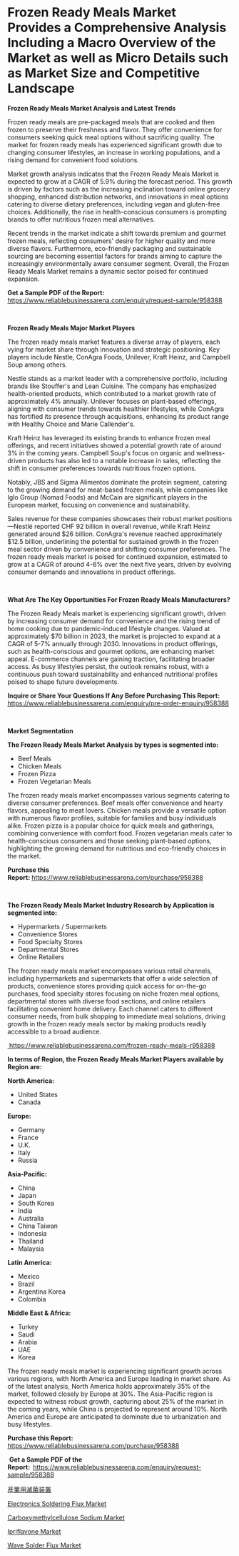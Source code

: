 <p><h1>Frozen Ready Meals Market Provides a Comprehensive Analysis Including a Macro Overview of the Market as well as Micro Details such as Market Size and Competitive Landscape</h1></p><p><strong>Frozen Ready Meals Market Analysis and Latest Trends</strong></p>
<p><p>Frozen ready meals are pre-packaged meals that are cooked and then frozen to preserve their freshness and flavor. They offer convenience for consumers seeking quick meal options without sacrificing quality. The market for frozen ready meals has experienced significant growth due to changing consumer lifestyles, an increase in working populations, and a rising demand for convenient food solutions.</p><p>Market growth analysis indicates that the Frozen Ready Meals Market is expected to grow at a CAGR of 5.9% during the forecast period. This growth is driven by factors such as the increasing inclination toward online grocery shopping, enhanced distribution networks, and innovations in meal options catering to diverse dietary preferences, including vegan and gluten-free choices. Additionally, the rise in health-conscious consumers is prompting brands to offer nutritious frozen meal alternatives.</p><p>Recent trends in the market indicate a shift towards premium and gourmet frozen meals, reflecting consumers' desire for higher quality and more diverse flavors. Furthermore, eco-friendly packaging and sustainable sourcing are becoming essential factors for brands aiming to capture the increasingly environmentally aware consumer segment. Overall, the Frozen Ready Meals Market remains a dynamic sector poised for continued expansion.</p></p>
<p><strong>Get a Sample PDF of the Report:&nbsp;</strong> <a href="https://www.reliablebusinessarena.com/enquiry/request-sample/958388">https://www.reliablebusinessarena.com/enquiry/request-sample/958388</a></p>
<p>&nbsp;</p>
<p><strong>Frozen Ready Meals Major Market Players</strong></p>
<p><p>The frozen ready meals market features a diverse array of players, each vying for market share through innovation and strategic positioning. Key players include Nestle, ConAgra Foods, Unilever, Kraft Heinz, and Campbell Soup among others. </p><p>Nestle stands as a market leader with a comprehensive portfolio, including brands like Stouffer's and Lean Cuisine. The company has emphasized health-oriented products, which contributed to a market growth rate of approximately 4% annually. Unilever focuses on plant-based offerings, aligning with consumer trends towards healthier lifestyles, while ConAgra has fortified its presence through acquisitions, enhancing its product range with Healthy Choice and Marie Callender's.</p><p>Kraft Heinz has leveraged its existing brands to enhance frozen meal offerings, and recent initiatives showed a potential growth rate of around 3% in the coming years. Campbell Soup's focus on organic and wellness-driven products has also led to a notable increase in sales, reflecting the shift in consumer preferences towards nutritious frozen options.</p><p>Notably, JBS and Sigma Alimentos dominate the protein segment, catering to the growing demand for meat-based frozen meals, while companies like Iglo Group (Nomad Foods) and McCain are significant players in the European market, focusing on convenience and sustainability.</p><p>Sales revenue for these companies showcases their robust market positions—Nestlé reported CHF 92 billion in overall revenue, while Kraft Heinz generated around $26 billion. ConAgra's revenue reached approximately $12.5 billion, underlining the potential for sustained growth in the frozen meal sector driven by convenience and shifting consumer preferences. The frozen ready meals market is poised for continued expansion, estimated to grow at a CAGR of around 4-6% over the next five years, driven by evolving consumer demands and innovations in product offerings.</p></p>
<p>&nbsp;</p>
<p><strong>What Are The Key Opportunities For Frozen Ready Meals Manufacturers?</strong></p>
<p><p>The Frozen Ready Meals market is experiencing significant growth, driven by increasing consumer demand for convenience and the rising trend of home cooking due to pandemic-induced lifestyle changes. Valued at approximately $70 billion in 2023, the market is projected to expand at a CAGR of 5-7% annually through 2030. Innovations in product offerings, such as health-conscious and gourmet options, are enhancing market appeal. E-commerce channels are gaining traction, facilitating broader access. As busy lifestyles persist, the outlook remains robust, with a continuous push toward sustainability and enhanced nutritional profiles poised to shape future developments.</p></p>
<p><strong>Inquire or Share Your Questions If Any Before Purchasing This Report:</strong> <a href="https://www.reliablebusinessarena.com/enquiry/pre-order-enquiry/958388">https://www.reliablebusinessarena.com/enquiry/pre-order-enquiry/958388</a></p>
<p>&nbsp;</p>
<p><strong>Market Segmentation</strong></p>
<p><strong>The Frozen Ready Meals Market Analysis by types is segmented into:</strong></p>
<p><ul><li>Beef Meals</li><li>Chicken Meals</li><li>Frozen Pizza</li><li>Frozen Vegetarian Meals</li></ul></p>
<p><p>The frozen ready meals market encompasses various segments catering to diverse consumer preferences. Beef meals offer convenience and hearty flavors, appealing to meat lovers. Chicken meals provide a versatile option with numerous flavor profiles, suitable for families and busy individuals alike. Frozen pizza is a popular choice for quick meals and gatherings, combining convenience with comfort food. Frozen vegetarian meals cater to health-conscious consumers and those seeking plant-based options, highlighting the growing demand for nutritious and eco-friendly choices in the market.</p></p>
<p><strong>Purchase this Report:&nbsp;</strong><a href="https://www.reliablebusinessarena.com/purchase/958388">https://www.reliablebusinessarena.com/purchase/958388</a></p>
<p>&nbsp;</p>
<p><strong>The Frozen Ready Meals Market Industry Research by Application is segmented into:</strong></p>
<p><ul><li>Hypermarkets / Supermarkets</li><li>Convenience Stores</li><li>Food Specialty Stores</li><li>Departmental Stores</li><li>Online Retailers</li></ul></p>
<p><p>The frozen ready meals market encompasses various retail channels, including hypermarkets and supermarkets that offer a wide selection of products, convenience stores providing quick access for on-the-go purchases, food specialty stores focusing on niche frozen meal options, departmental stores with diverse food sections, and online retailers facilitating convenient home delivery. Each channel caters to different consumer needs, from bulk shopping to immediate meal solutions, driving growth in the frozen ready meals sector by making products readily accessible to a broad audience.</p></p>
<p><a href="https://www.reliablebusinessarena.com/frozen-ready-meals-r958388">&nbsp;https://www.reliablebusinessarena.com/frozen-ready-meals-r958388</a></p>
<p><strong>In terms of Region, the Frozen Ready Meals Market Players available by Region are:</strong></p>
<p>
    <p> <strong> North America: </strong>
        <ul>
            <li>United States</li>
            <li>Canada</li>
        </ul>
        </p> 
    <p> <strong> Europe: </strong>
        <ul>
            <li>Germany</li>
            <li>France</li>
            <li>U.K.</li>
            <li>Italy</li>
            <li>Russia</li>
        </ul>
        </p> 
    <p> <strong> Asia-Pacific: </strong>
        <ul>
            <li>China</li>
            <li>Japan</li>
            <li>South Korea</li>
            <li>India</li>
            <li>Australia</li>
            <li>China Taiwan</li>
            <li>Indonesia</li>
            <li>Thailand</li>
            <li>Malaysia</li>
        </ul>
        </p> 
    <p> <strong> Latin America: </strong>
        <ul>
            <li>Mexico</li>
            <li>Brazil</li>
            <li>Argentina Korea</li>
            <li>Colombia</li>
        </ul>
        </p> 
    <p> <strong> Middle East & Africa: </strong>
        <ul>
            <li>Turkey</li>
            <li>Saudi</li>
            <li>Arabia</li>
            <li>UAE</li>
            <li>Korea</li>
        </ul>
    </p>
    </p>
<p><p>The frozen ready meals market is experiencing significant growth across various regions, with North America and Europe leading in market share. As of the latest analysis, North America holds approximately 35% of the market, followed closely by Europe at 30%. The Asia-Pacific region is expected to witness robust growth, capturing about 25% of the market in the coming years, while China is projected to represent around 10%. North America and Europe are anticipated to dominate due to urbanization and busy lifestyles.</p></p>
<p><strong>Purchase this Report: </strong><a href="https://www.reliablebusinessarena.com/purchase/958388">https://www.reliablebusinessarena.com/purchase/958388</a></p>
<p>&nbsp;<strong>Get a Sample PDF of the Report:&nbsp;&nbsp;</strong><a href="https://www.reliablebusinessarena.com/enquiry/request-sample/958388">https://www.reliablebusinessarena.com/enquiry/request-sample/958388</a></p>
<p><strong></strong></p>
<p><p><a href="https://medium.com/@leigh4852023/industry-sterilization-equipment-market-%E3%81%AF-%E3%82%B3%E3%82%B9%E3%83%88%E7%AE%A1%E7%90%86%E3%81%A8%E5%8A%B9%E7%8E%87%E5%90%91%E4%B8%8A%E3%82%92%E5%84%AA%E5%85%88%E3%81%97%E3%81%BE%E3%81%99-%E3%81%95%E3%82%89%E3%81%AB-%E5%A0%B1%E5%91%8A%E6%9B%B8%E3%81%AF%E5%B8%82%E5%A0%B4%E3%81%AE%E9%9C%80%E8%A6%81%E9%9D%A2%E3%81%A8%E4%BE%9B%E7%B5%A6%E9%9D%A2%E3%81%AE%E4%B8%A1%E6%96%B9%E3%82%92%E3%82%AB%E3%83%90%E3%83%BC%E3%81%97%E3%81%A6%E3%81%84%E3%81%BE%E3%81%99-56397184200b">産業用滅菌装置</a></p><p><a href="https://medium.com/@rachel.payne546456/the-electronics-soldering-flux-market-has-experienced-impressive-growth-in-recent-years-00f7dd8b71ad">Electronics Soldering Flux Market</a></p><p><a href="https://issuu.com/reportprime-2/docs/carboxymethylcellulose-sodium-marke_c5658ee3047da9">Carboxymethylcellulose Sodium Market</a></p><p><a href="https://www.linkedin.com/pulse/how-regional-global-trends-shaping-ipriflavone-market-year-dc5cf?trackingId=%2FoXLu%2B1PQrSDVNUFIttNOw%3D%3D">Ipriflavone Market</a></p><p><a href="https://medium.com/@rachel.payne546456/the-growth-of-the-wave-solder-flux-market-has-been-significant-driven-by-various-critical-500380c69f3b">Wave Solder Flux Market</a></p></p>